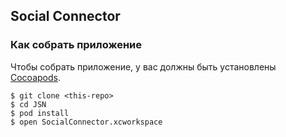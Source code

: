 ## Social Connector

### Как собрать приложение
Чтобы собрать приложение, у вас должны быть установлены [Cocoapods](https://cocoapods.org).

```
$ git clone <this-repo>
$ cd JSN 
$ pod install
$ open SocialConnector.xcworkspace
``` 


